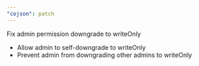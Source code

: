 ```yaml
---
"cojson": patch
---
```


Fix admin permission downgrade to writeOnly
- Allow admin to self-downgrade to writeOnly
- Prevent admin from downgrading other admins to writeOnly

